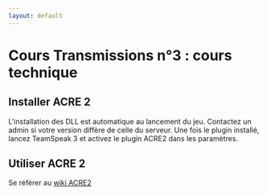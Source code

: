 ```yaml
---
layout: default
---
```


# Cours Transmissions n°3 : cours technique

## Installer ACRE 2
L'installation des DLL est automatique au lancement du jeu. Contactez un admin si votre version diffère de celle du serveur.
Une fois le plugin installé, lancez TeamSpeak 3 et activez le plugin ACRE2 dans les paramètres.

## Utiliser ACRE 2
Se référer au [wiki ACRE2](http://acre2.idi-systems.com/wiki/user/overview)
